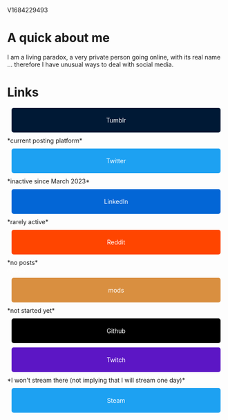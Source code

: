 V1684229493

# A quick about me

I am a living paradox, a very private person going online, with its real name ... therefore I have unusual ways to deal with social media.

# Links

<div class="scaled">
	<a style="text-decoration:none;color:white" href="https://jeremyvlegros.tumblr.com/">
	 <div style="background-color:#001935;border-radius:5px;padding:20px;margin:10px;text-align:center">Tumblr</div>
	</a> *current posting platform*
 </div>

<div class="scaled">
	<a style="text-decoration:none;color:white" href="https://twitter.com/jeremyvlegros">
	 <div style="background-color:#1da1f2;border-radius:5px;padding:20px;margin:10px;text-align:center">Twitter</div>
	</a> *inactive since March 2023*
 </div>

<div class="scaled">
	<a style="text-decoration:none;color:white" href="https://fr.linkedin.com/in/jeremyvlegros?trk=people-guest_people_search-card">
	 <div style="background-color:#0366d6;border-radius:5px;padding:20px;margin:10px;text-align:center">LinkedIn</div>
	</a> *rarely active*
 </div>

<div class="scaled">
	<a style="text-decoration:none;color:white" href="https://www.reddit.com/user/jeremyvlegros">
	 <div style="background-color:#ff4500;;border-radius:5px;padding:20px;margin:10px;text-align:center">Reddit</div>
	</a> *no posts*
 </div>

<div class="scaled">
	<a style="text-decoration:none;color:white" href="https://www.nexusmods.com/users/152566508"> Nexus
	 <div style="background-color:#d98f40;border-radius:5px;padding:20px;margin:10px;text-align:center">mods</div>
	</a> *not started yet*
 </div>

<div class="scaled">
	<a style="text-decoration:none;color:white" href="https://github.com/jeremyvlegros">
	 <div style="background-color:black;border-radius:5px;padding:20px;margin:10px;text-align:center">Github</div>
	</a>
 </div>


<div class="scaled">
	<a style="text-decoration:none;color:white" href="https://www.twitch.tv/jeremyvlegros">
	 <div style="background-color:#5c16c5;border-radius:5px;padding:20px;margin:10px;text-align:center">Twitch</div>
	</a> *I won't stream there (not implying that I will stream one day)*
 </div>

<div class="scaled">
	<a style="text-decoration:none;color:white" href="https://steamcommunity.com/id/jeremyvlegros">
	 <div style="background-color:#1da1f2;border-radius:5px;padding:20px;margin:10px;text-align:center">Steam</div>
	</a>
 </div>
